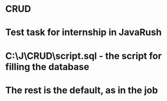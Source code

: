 # CRUD
# Test task for internship in JavaRush
# C:\J\CRUD\script.sql - the script for filling the database
# The rest is the default, as in the job

